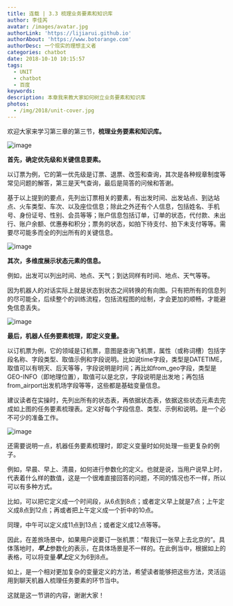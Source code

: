 ```yaml
---
title: 连载 | 3.3 梳理业务要素和知识库
author: 李佳芮
avatar: /images/avatar.jpg
authorLink: 'https://lijiarui.github.io'
authorAbout: 'https://www.botorange.com'
authorDesc: 一个现实的理想主义者
categories: chatbot
date: 2018-10-10 10:15:57
tags: 
  - UNIT
  - chatbot
  - 百度
keywords:
description: 本章我来教大家如何树立业务要素和知识库
photos:
  - /img/2018/unit-cover.jpg
---
```


欢迎大家来学习第三章的第三节，**梳理业务要素和知识库。**

![image](/img/2018/unit-3-3-1.jpeg)

**首先，确定优先级和关键信息要素。**

以订票为例，它的第一优先级是订票、退票、改签和查询，其次是各种规章制度等常见问题的解答，第三是天气查询，最后是简答的问候和答谢。

基于以上提到的要点，先列出订票相关的要素，有出发时间、出发站点、到达站点、火车类型、车次、以及座位信息；除此之外还有个人信息，包括姓名、手机号、身份证号、性别、会员等等；账户信息包括订单，订单的状态，代付款、未出行、账户余额、优惠券和积分；票务的状态，如拍下待支付、拍下未支付等等。需要尽可能多而全的列出所有的关键信息。

![image](/img/2018/unit-3-3-2.jpeg)

**其次，多维度展示状态元素的信息。**

例如，出发可以列出时间、地点、天气；到达同样有时间、地点、天气等等。

因为机器人的对话实际上就是状态到状态之间转换的有向图。只有把所有的信息列的尽可能全，后续整个的训练流程，包括流程图的绘制，才会更加的顺畅，才能避免信息丢失。

![image](/img/2018/unit-3-3-3.jpeg)

**最后，机器人任务要素梳理，即定义变量。**

以订机票为例，它的领域是订机票，意图是查询飞机票，属性（或称词槽）包括字段名称、字段类型、取值示例和字段说明。比如说time字段，类型是DATETIME，取值可以有明天、后天等等，字段说明是时间；再比如from_geo字段，类型是GEO-INFO（即地理位置），取值可以是北京，字段说明是出发地；再包括from_airport出发机场字段等等，这些都是基础变量信息。

建议读者在实操时，先列出所有的状态表，再依据状态表，依据这些状态元素去完成如上图的任务要素梳理表。定义好每个字段信息、类型、示例和说明。是一个必不可少的准备工作。

![image](/img/2018/unit-3-3-4.jpeg)

还需要说明一点，机器任务要素梳理时，即定义变量时如何处理一些更复杂的例子。

例如，早晨、早上、清晨，如何进行参数化的定义。也就是说，当用户说早上时，代表着什么样的数值，这是一个很难直接回答的问题，不同的情况也不一样，所以可以有多种方式。

比如，可以把它定义成一个时间段，从6点到8点；或者定义早上就是7点；上午定义成8点到12点；再或者把上午定义成一个折中的10点。

同理，中午可以定义成11点到13点；或者定义成12点等等。

因此，在差旅场景中，如果用户说要订一张机票：“帮我订一张早上去北京的”。具体落地时，***早上***参数化的表示，在具体场景是不一样的。在此例当中，根据如上的表格，可以将变量***早上***定义为6到8点。

如上，是一个相对更加复杂的变量定义的方法，希望读者能够把这些方法，灵活运用到聊天机器人梳理任务要素的环节当中。

这就是这一节讲的内容，谢谢大家！

